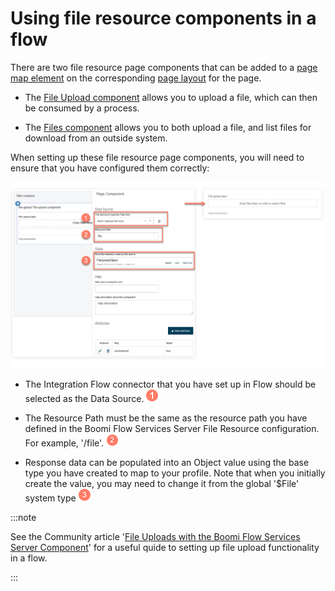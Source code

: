 # Using file resource components in a flow

<head>
  <meta name="guidename" content="Flow"/>
  <meta name="context" content="GUID-2c5c94e4-3496-4990-ac61-16fefed71d63"/>
</head>

There are two file resource page components that can be added to a [page map element](c-flo-ME_Page_539c415f-59d7-47d5-90ef-cb3a108b3010.md) on the corresponding [page layout](c-flo-Pages_Overview_15c245e1-5232-4173-8a85-dae7ea7f060b.md) for the page.

- The [File Upload component](./flo-pages-components-fileupload_edb868aa-5a66-4cbf-9019-42e1df0ed027.md) allows you to upload a file, which can then be consumed by a process.

- The [Files component](./flo-pages-components-files_78d1140b-67ad-4561-bce7-e14086cc2122.md) allows you to both upload a file, and list files for download from an outside system.

When setting up these file resource page components, you will need to ensure that you have configured them correctly:

![File upload component](../Images/img-flo-components_fileupload_18684699-669a-4c8a-942d-8c2b8acdafd5.png)

- The Integration Flow connector that you have set up in Flow should be selected as the Data Source.  ![Step 1](../Images/img-flo-Step1_ed936f88-97de-4cc1-98ac-9f351a84a1bb.png)

- The Resource Path must be the same as the resource path you have defined in the Boomi Flow Services Server File Resource configuration. For example, '/file'. ![Step 2](../Images/img-flo-Step2_c61b5577-5d61-4de6-9cfd-7eb5f4587ce0.png)

- Response data can be populated into an Object value using the base type you have created to map to your profile. Note that when you initially create the value, you may need to change it from the global '$File' system type ![Step 3](../Images/img-flo-Step3_80c92964-4950-401a-b366-9af635fc20e7.png)

:::note

See the Community article '[File Uploads with the Boomi Flow Services Server Component](https://community.boomi.com/s/article/File-Uploads-with-the-Flow-Services-Server-Component)' for a useful quide to setting up file upload functionality in a flow.

:::
